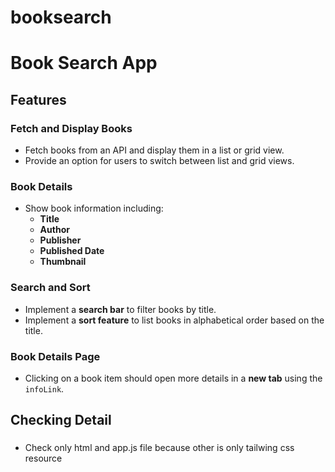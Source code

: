 # booksearch

# Book Search App

## Features

### Fetch and Display Books
- Fetch books from an API and display them in a list or grid view.
- Provide an option for users to switch between list and grid views.

### Book Details
- Show book information including:
  - **Title**
  - **Author**
  - **Publisher**
  - **Published Date**
  - **Thumbnail**

### Search and Sort
- Implement a **search bar** to filter books by title.
- Implement a **sort feature** to list books in alphabetical order based on the title.

### Book Details Page
- Clicking on a book item should open more details in a **new tab** using the `infoLink`.

## Checking Detail

###
- Check only html and app.js file because other is only tailwing css resource
  
